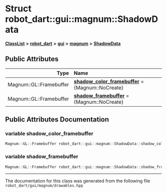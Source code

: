 

# Struct robot\_dart::gui::magnum::ShadowData



[**ClassList**](annotated.md) **>** [**robot\_dart**](namespacerobot__dart.md) **>** [**gui**](namespacerobot__dart_1_1gui.md) **>** [**magnum**](namespacerobot__dart_1_1gui_1_1magnum.md) **>** [**ShadowData**](structrobot__dart_1_1gui_1_1magnum_1_1ShadowData.md)


























## Public Attributes

| Type | Name |
| ---: | :--- |
|  Magnum::GL::Framebuffer | [**shadow\_color\_framebuffer**](#variable-shadow_color_framebuffer)   = {Magnum::NoCreate}<br> |
|  Magnum::GL::Framebuffer | [**shadow\_framebuffer**](#variable-shadow_framebuffer)   = {Magnum::NoCreate}<br> |












































## Public Attributes Documentation




### variable shadow\_color\_framebuffer 

```C++
Magnum::GL::Framebuffer robot_dart::gui::magnum::ShadowData::shadow_color_framebuffer;
```






### variable shadow\_framebuffer 

```C++
Magnum::GL::Framebuffer robot_dart::gui::magnum::ShadowData::shadow_framebuffer;
```




------------------------------
The documentation for this class was generated from the following file `robot_dart/gui/magnum/drawables.hpp`


